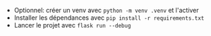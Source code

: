 - Optionnel: créer un venv avec `python -m venv .venv` et l'activer
- Installer les dépendances avec `pip install -r requirements.txt`
- Lancer le projet avec `flask run --debug`
